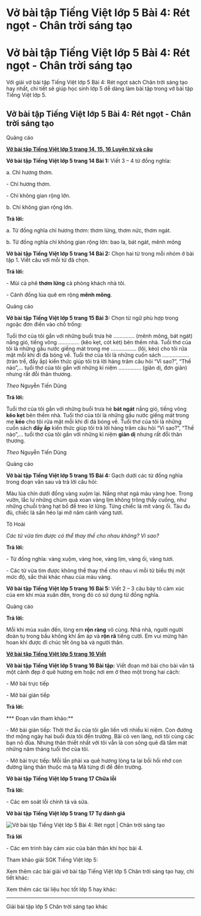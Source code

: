 # Vở bài tập Tiếng Việt lớp 5 Bài 4: Rét ngọt - Chân trời sáng tạo

# Vở bài tập Tiếng Việt lớp 5 Bài 4: Rét ngọt - Chân trời sáng tạo

Với giải vở bài tập Tiếng Việt lớp 5 Bài 4: Rét ngọt sách Chân trời sáng tạo hay nhất, chi tiết sẽ giúp học sinh lớp 5 dễ dàng làm bài tập trong vở bài tập Tiếng Việt lớp 5.

## Vở bài tập Tiếng Việt lớp 5 Bài 4: Rét ngọt - Chân trời sáng tạo

Quảng cáo

[**Vở bài tập Tiếng Việt lớp 5 trang 14, 15, 16 Luyện từ và câu**](https://vietjack.com/vbt-tieng-viet-5-ct/luyen-tu-va-cau-trang-14-vbt-tieng-viet-5-tap-1.jsp)

**Vở bài tập Tiếng Việt lớp 5 trang 14 Bài 1:** Viết 3 – 4 từ đồng nghĩa: 

a. Chỉ hương thơm.

\- Chỉ hương thơm.

\- Chỉ không gian rộng lớn.

b. Chỉ không gian rộng lớn.

**Trả lời:**

a. Từ đồng nghĩa chỉ hương thơm: thơm lừng, thơm nức, thơm ngát.

b. Từ đồng nghĩa chỉ không gian rộng lớn: bao la, bát ngát, mênh mông

**Vở bài tập Tiếng Việt lớp 5 trang 14 Bài 2:** Chọn hai từ trong mỗi nhóm ở bài tập 1. Viết câu với mỗi từ đã chọn. 

**Trả lời:**

\- Mùi cà phê **thơm lừng** cả phòng khách nhà tôi.

\- Cánh đồng lúa quê em rộng **mênh mông**.

Quảng cáo

**Vở bài tập Tiếng Việt lớp 5 trang 15 Bài 3:** Chọn từ ngữ phù hợp trong ngoặc đơn điền vào chỗ trống: 

Tuổi thơ của tôi gắn với những buổi trưa hè ………….. (mênh mông, bát ngát) nắng gió, tiếng võng ………….. (kẽo kẹt, cót két) bên thềm nhà. Tuổi thơ của tôi là những gầu nước giếng mát trong mẹ …………….. (lôi, kéo) cho tôi rửa mặt mỗi khi đi đá bóng về. Tuổi thơ của tôi là những cuốn sách ……………… (tràn trề, đầy ắp) kiến thức giúp tôi trả lời hàng trăm câu hỏi “Vì sao?”, “Thế nào”,… tuổi thơ của tôi gắn với những kỉ niệm …………… (giản dị, đơn giản) nhưng rất đỗi thân thương.

_Theo_ Nguyễn Tiến Dũng

**Trả lời:**

Tuổi thơ của tôi gắn với những buổi trưa hè **bát ngát** nắng gió, tiếng võng **kẽo kẹt** bên thềm nhà. Tuổi thơ của tôi là những gầu nước giếng mát trong mẹ **kéo** cho tôi rửa mặt mỗi khi đi đá bóng về. Tuổi thơ của tôi là những cuốn sách **đầy ắp** kiến thức giúp tôi trả lời hàng trăm câu hỏi “Vì sao?”, “Thế nào”,… tuổi thơ của tôi gắn với những kỉ niệm **giản dị** nhưng rất đỗi thân thương.

_Theo_ Nguyễn Tiến Dũng

Quảng cáo

**Vở bài tập Tiếng Việt lớp 5 trang 15 Bài 4:** Gạch dưới các từ đồng nghĩa trong đoạn văn sau và trả lời câu hỏi:

Màu lúa chín dưới đồng vàng xuộm lại. Nắng nhạt ngả màu vàng hoe. Trong vườn, lắc lư những chùm quả xoan vàng lịm không trông thấy cuống, như những chuỗi tràng hạt bồ đề treo lơ lửng. Từng chiếc lá mít vàng ối. Tàu đu đủ, chiếc lá sắn héo lại mở năm cánh vàng tươi.

Tô Hoài

_Các từ vừa tìm được có thể thay thế cho nhau không? Vì sao?_

**Trả lời:**

\- Từ đồng nghĩa: vàng xuộm, vàng hoe, vàng lịm, vàng ối, vàng tươi.

\- Các từ vừa tìm được không thể thay thế cho nhau vì mỗi từ biểu thị một mức độ, sắc thái khác nhau của màu vàng.

**Vở bài tập Tiếng Việt lớp 5 trang 16 Bài 5:** Viết 2 – 3 câu bày tỏ cảm xúc của em khi mùa xuân đến, trong đó có sử dụng từ đồng nghĩa.

Quảng cáo

**Trả lời:**

Mỗi khi mùa xuân đến, lòng em **rộn ràng** vô cùng. Nhà nhà, người người đoàn tụ trong bầu không khí ấm áp và **rộn rã** tiếng cười. Em vui mừng hân hoan khi được đi chúc tết ông bà và người thân.

[**Vở bài tập Tiếng Việt lớp 5 trang 16 Viết**](https://vietjack.com/vbt-tieng-viet-5-ct/viet-trang-16-vbt-tieng-viet-5-tap-1.jsp)

**Vở bài tập Tiếng Việt lớp 5 trang 16 Bài tập:** Viết đoạn mở bài cho bài văn tả một cảnh đẹp ở quê hương em hoặc nơi em ở theo một trong hai cách:

\- Mở bài trực tiếp

\- Mở bài gián tiếp

**Trả lời:**

*** Đoạn văn tham khảo:**

\- Mở bài gián tiếp: Thời thơ ấu của tôi gắn liền với nhiều kỉ niệm. Con đường thơ mộng ngày hai buổi đưa tôi đến trường. Bãi cỏ ven làng, nơi tôi cùng các bạn nô đùa. Nhưng thân thiết nhất với tôi vẫn là con sông quê đã tắm mát những năm tháng tuổi thơ của tôi.

\- Mở bài trực tiếp: Mỗi lần phải xa quê hương lòng ta lại bồi hồi nhớ con đường làng thân thuộc mà tạ Mã từng đi để đến trường.

**Vở bài tập Tiếng Việt lớp 5 trang 17 Chữa lỗi**

**Trả lời:**

\- Các em soát lỗi chính tả và sửa. 

**Vở bài tập Tiếng Việt lớp 5 trang 17 Tự đánh giá**

![Vở bài tập Tiếng Việt lớp 5 Bài 4: Rét ngọt | Chân trời sáng tạo](https://vietjack.com/vbt-tieng-viet-5-ct/images/bai-4-ret-ngot.PNG)

**Trả lời**

\- Các em trình bày cảm xúc của bản thân khi học bài 4. 

Tham khảo giải SGK Tiếng Việt lớp 5:

Xem thêm các bài giải vở bài tập Tiếng Việt lớp 5 Chân trời sáng tạo hay, chi tiết khác:

Xem thêm các tài liệu học tốt lớp 5 hay khác:

* * *

Giải bài tập lớp 5 Chân trời sáng tạo khác
